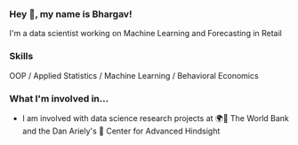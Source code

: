 ### Hey 👋, my name is Bhargav!

I'm a data scientist working on Machine Learning and Forecasting in Retail

### Skills
OOP / Applied Statistics / Machine Learning / Behavioral Economics

### What I'm involved in...

- I am involved with data science research projects at 🌍🏦 The World Bank and the Dan Ariely's 👥 Center for Advanced Hindsight
